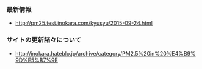 ### 最新情報

- http://pm25.test.inokara.com/kyusyu/2015-09-24.html

### サイトの更新諸々について

- http://inokara.hateblo.jp/archive/category/PM2.5%20in%20%E4%B9%9D%E5%B7%9E
